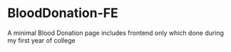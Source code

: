 # BloodDonation-FE
A minimal Blood Donation page includes frontend only which done during my first year of college
